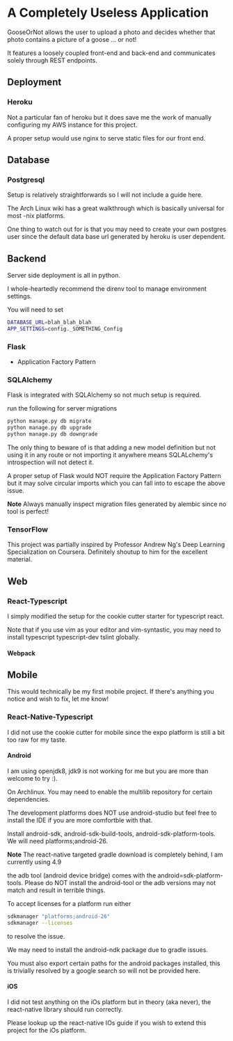 # A Completely Useless Application
GooseOrNot allows the user to upload a photo and decides whether that photo contains a picture of a goose ... or not!

It features a loosely coupled front-end and back-end and communicates solely through REST endpoints.

## Deployment
### Heroku
Not a particular fan of heroku but it does save me the work of manually configuring my AWS instance for this project.

A proper setup would use nginx to serve static files for our front end.

## Database
### Postgresql
Setup is relatively straightforwards so I will not include a guide here.

The Arch Linux wiki has a great walkthrough which is basically universal for most -nix platforms.

One thing to watch out for is that you may need to create your own postgres user since the default data base url generated by heroku is user dependent.

## Backend
Server side deployment is all in python.

I whole-heartedly recommend the direnv tool to manage environment settings.

You will need to set
```bash
DATABASE_URL=blah_blah_blah
APP_SETTINGS=config._SOMETHING_Config
```

### Flask
- Application Factory Pattern
### SQLAlchemy
Flask is integrated with SQLAlchemy so not much setup is required.

run the following for server migrations
```bash
python manage.py db migrate
python manage.py db upgrade
python manage.py db downgrade
```

The only thing to beware of is that adding a new model definition but not using it in any route or not importing it anywhere means SQLALchemy's introspection will not detect it.

A proper setup of Flask would NOT require the Application Factory Pattern but it may solve circular imports which you can fall into to escape the above issue.

**Note**
Always manually inspect migration files generated by alembic since no tool is perfect!

### TensorFlow
This project was partially inspired by Professor Andrew Ng's Deep Learning Specialization on Coursera. Definitely shoutup to him for the excellent material.

## Web
### React-Typescript
I simply modified the setup for the cookie cutter starter for typescript react.

Note that if you use vim as your editor and vim-syntastic, you may need to install typescript typescript-dev tslint globally.

#### Webpack
## Mobile
This would technically be my first mobile project. If there's anything you notice and wish to fix, let me know!

### React-Native-Typescript
I did not use the cookie cutter for mobile since the expo platform is still a bit too raw for my taste.

#### Android
I am using openjdk8, jdk9 is not working for me but you are more than welcome to try :).

On Archlinux. You may need to enable the multilib repository for certain dependencies.

The development platforms does NOT use android-studio but feel free to install the IDE if you are more comfortble with that.

Install android-sdk, android-sdk-build-tools, android-sdk-platform-tools. We will need platforms;android-26.

**Note**
The react-native targeted gradle download is completely behind, I am currently using 4.9

the adb tool (android device bridge) comes with the android=sdk-platform-tools. Please do NOT install the android-tool or the adb versions may not match and result in terrible things.

To accept licenses for a platform run either
```bash
sdkmanager "platforms;android-26"
sdkmanager --licenses
```
to resolve the issue.

We may need to install the android-ndk package due to gradle issues.

You must also export certain paths for the android packages installed, this is trivially resolved by a google search so will not be provided here.

#### iOS
I did not test anything on the iOs platform but in theory (aka never), the react-native library should run correctly.

Please lookup up the react-native IOs guide if you wish to extend this project for the iOs platform.

